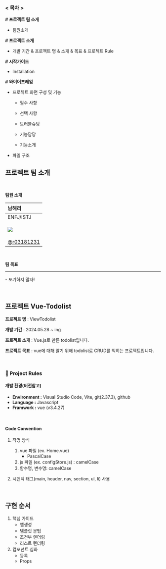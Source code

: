 ### < 목차 >

**# 프로젝트 팀 소개**

- 팀원소개

**# 프로젝트 소개**

- 개발 기간 & 프로젝트 명 & 소개 & 목표 & 프로젝트 Rule

**# 시작가이드**

- Installation

**# 와이어프레임**

- 프로젝트 화면 구성 및 기능

  - 필수 사항

  - 선택 사항

  - 트러블슈팅

  - 기능담당

  - 기능소개

- 파일 구조


## 프로젝트 팀 소개

<br />

**팀원 소개**
<br />

| 남해리                                                       |
| :----------------------------------------------------------- |
| ENFJ/ISTJ                                                    |
| <p><img src="https://lh7-us.googleusercontent.com/FdFX_DLcLDNfr8lThDp2ekM2dmax-vskQ6DtqzPgRGWf2kpDbYWOLU1t8lOEprkpAS17qUBZWYiupva8fXyp5RC1AhWovRYRF8lCDKe8lJQ10vyuP58TI3KKu6Ln25QAUwVhNI_IwaDS343W87FzxJk"/> |
| [@r03181231](https://github.com/r03181231)                   |


<br />


**팀 목표** 

---

\- 포기하지 말자!



<br />

## 프로젝트 Vue-Todolist

**프로젝트 명** : ViewTodolist

**개발 기간** : 2024.05.28 ~ ing 

**프로젝트 소개** : Vue.js로 만든 todolist입니다.

**프로젝트 목표** : vue에 대해 알기 위해 todolist로 CRUD를 익히는 프로젝트입니다.


<br />

### 🚦 Project Rules

#### **개발 환경(버전참고)**

- **Environment :** Visual Studio Code, Vite, git(2.37.3), github
- **Language :**  Javascript
- **Framwork :**  vue (v3.4.27)

<br />

#### Code Convention

1. 작명 방식
   1. vue 파일 (ex. Home.vue)
      - PascalCase
   2. js 파일 (ex. configStore.js) : camelCase
   3. 함수명, 변수명: camelCase

2. 시맨틱 태그(main, header, nav, section, ul, li) 사용

<br />

## 구현 순서

1. 핵심 가이드
    - 앱생성
    - 템플릿 문법
    - 조건부 렌더링
    - 리스트 렌더링
2. 컴포넌트 심화
    - 등록
    - Props


